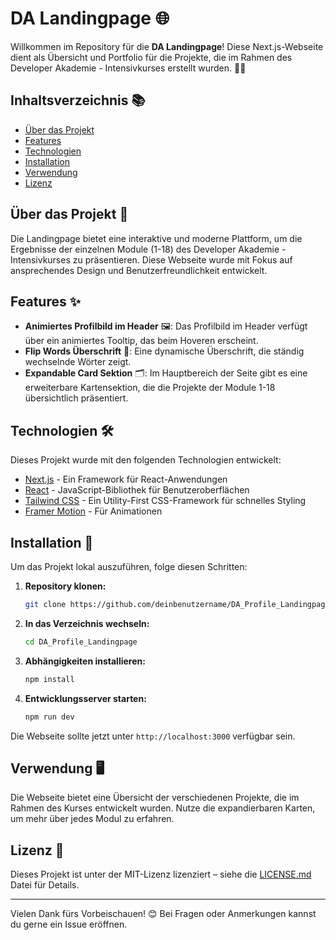 # DA Landingpage 🌐

Willkommen im Repository für die **DA Landingpage**! Diese Next.js-Webseite dient als Übersicht und Portfolio für die Projekte, die im Rahmen des Developer Akademie - Intensivkurses erstellt wurden. 🧑‍💻

## Inhaltsverzeichnis 📚

- [Über das Projekt](#über-das-projekt-)
- [Features](#features-)
- [Technologien](#technologien-)
- [Installation](#installation-)
- [Verwendung](#verwendung-)
- [Lizenz](#lizenz-)

## Über das Projekt 📝

Die Landingpage bietet eine interaktive und moderne Plattform, um die Ergebnisse der einzelnen Module (1-18) des Developer Akademie - Intensivkurses zu präsentieren. Diese Webseite wurde mit Fokus auf ansprechendes Design und Benutzerfreundlichkeit entwickelt.

## Features ✨

- **Animiertes Profilbild im Header** 🖼️: Das Profilbild im Header verfügt über ein animiertes Tooltip, das beim Hoveren erscheint.
- **Flip Words Überschrift** 🔄: Eine dynamische Überschrift, die ständig wechselnde Wörter zeigt.
- **Expandable Card Sektion** 🗂️: Im Hauptbereich der Seite gibt es eine erweiterbare Kartensektion, die die Projekte der Module 1-18 übersichtlich präsentiert.

## Technologien 🛠️

Dieses Projekt wurde mit den folgenden Technologien entwickelt:

- [Next.js](https://nextjs.org/) - Ein Framework für React-Anwendungen
- [React](https://reactjs.org/) - JavaScript-Bibliothek für Benutzeroberflächen
- [Tailwind CSS](https://tailwindcss.com/) - Ein Utility-First CSS-Framework für schnelles Styling
- [Framer Motion](https://www.framer.com/motion/) - Für Animationen

## Installation 🚀

Um das Projekt lokal auszuführen, folge diesen Schritten:

1. **Repository klonen:**
   ```bash
   git clone https://github.com/deinbenutzername/DA_Profile_Landingpage.git
   ```
2. **In das Verzeichnis wechseln:**
   ```bash
   cd DA_Profile_Landingpage
   ```
3. **Abhängigkeiten installieren:**
   ```bash
   npm install
   ```
4. **Entwicklungsserver starten:**
   ```bash
   npm run dev
   ```

Die Webseite sollte jetzt unter `http://localhost:3000` verfügbar sein.

## Verwendung 🖥️

Die Webseite bietet eine Übersicht der verschiedenen Projekte, die im Rahmen des Kurses entwickelt wurden. Nutze die expandierbaren Karten, um mehr über jedes Modul zu erfahren.

## Lizenz 📄

Dieses Projekt ist unter der MIT-Lizenz lizenziert – siehe die [LICENSE.md](https:///github.com/mariokreitz/DA_Profile_Landingpage/blob/main/LICENSE) Datei für Details.

---

Vielen Dank fürs Vorbeischauen! 😊 Bei Fragen oder Anmerkungen kannst du gerne ein Issue eröffnen.
